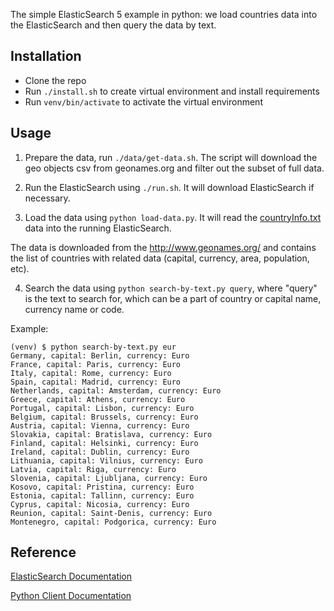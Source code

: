 The simple ElasticSearch 5 example in python: we load countries data into the ElasticSearch and then query the data by text.

## Installation

* Clone the repo
* Run `./install.sh` to create virtual environment and install requirements
* Run `venv/bin/activate` to activate the virtual environment

## Usage

1. Prepare the data, run `./data/get-data.sh`.
The script will download the geo objects csv from geonames.org and filter out the subset of full data.

2. Run the ElasticSearch using `./run.sh`. It will download ElasticSearch if necessary.

3. Load the data using `python load-data.py`.
It will read the [countryInfo.txt](./data/countryInfo.txt) data into the running ElasticSearch.

The data is downloaded from the http://www.geonames.org/ and contains the list of countries with related data (capital, currency, area, population, etc).

4. Search the data using `python search-by-text.py query`, where "query" is the text to search for, which can be a part of country or capital name, currency name or code.

Example:

```text
(venv) $ python search-by-text.py eur
Germany, capital: Berlin, currency: Euro
France, capital: Paris, currency: Euro
Italy, capital: Rome, currency: Euro
Spain, capital: Madrid, currency: Euro
Netherlands, capital: Amsterdam, currency: Euro
Greece, capital: Athens, currency: Euro
Portugal, capital: Lisbon, currency: Euro
Belgium, capital: Brussels, currency: Euro
Austria, capital: Vienna, currency: Euro
Slovakia, capital: Bratislava, currency: Euro
Finland, capital: Helsinki, currency: Euro
Ireland, capital: Dublin, currency: Euro
Lithuania, capital: Vilnius, currency: Euro
Latvia, capital: Riga, currency: Euro
Slovenia, capital: Ljubljana, currency: Euro
Kosovo, capital: Pristina, currency: Euro
Estonia, capital: Tallinn, currency: Euro
Cyprus, capital: Nicosia, currency: Euro
Reunion, capital: Saint-Denis, currency: Euro
Montenegro, capital: Podgorica, currency: Euro
```

## Reference

[ElasticSearch Documentation](https://www.elastic.co/guide/en/elasticsearch/reference/current/index.html)

[Python Client Documentation](http://elasticsearch-py.readthedocs.io/en/master/api.html)
